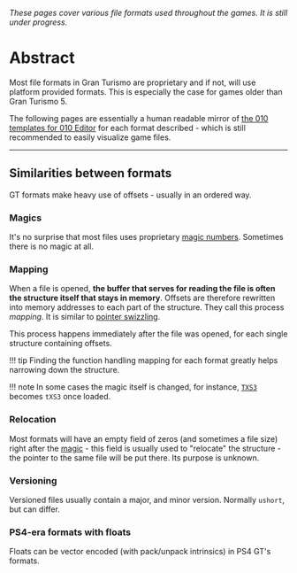 *These pages cover various file formats used throughout the games. It is still under progress.*

# Abstract

Most file formats in Gran Turismo are proprietary and if not, will use platform provided formats. This is especially the case for games older than Gran Turismo 5. 

The following pages are essentially a human readable mirror of [the 010 templates for 010 Editor](https://github.com/Nenkai/GT-File-Specifications-Documentation/tree/master/Formats) for each format described - which is still recommended to easily visualize game files.

---

## Similarities between formats

GT formats make heavy use of offsets - usually in an ordered way.

### Magics

It's no surprise that most files uses proprietary [magic numbers](https://en.wikipedia.org/wiki/File_format#Magic_number). Sometimes there is no magic at all.

### Mapping

When a file is opened, **the buffer that serves for reading the file is often the structure itself that stays in memory**. Offsets are therefore rewritten into memory addresses to each part of the structure. They call this process *mapping*. It is similar to [pointer swizzling](https://en.wikipedia.org/wiki/Pointer_swizzling).

This process happens immediately after the file was opened, for each single structure containing offsets. 

!!! tip
    Finding the function handling mapping for each format greatly helps narrowing down the structure.

!!! note
    In some cases the magic itself is changed, for instance, [`TXS3`](../formats/texture/img_txs3_textureset3.md) becomes `tXS3` once loaded.
    
### Relocation

Most formats will have an empty field of zeros (and sometimes a file size) right after the [magic](https://en.wikipedia.org/wiki/File_format#Magic_number) - this field is usually used to "relocate" the structure - the pointer to the same file will be put there. Its purpose is unknown.

### Versioning

Versioned files usually contain a major, and minor version. Normally `ushort`, but can differ.

### PS4-era formats with floats

Floats can be vector encoded (with pack/unpack intrinsics) in PS4 GT's formats.